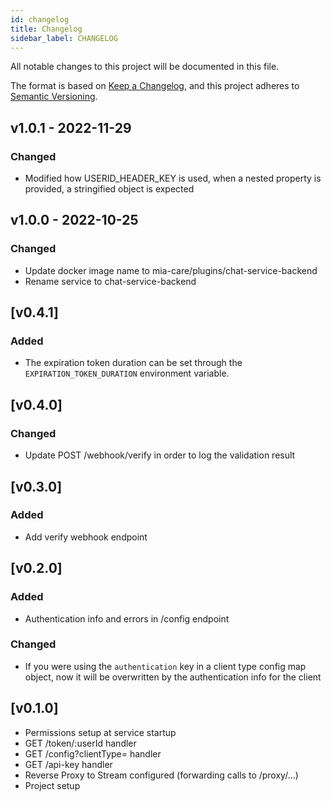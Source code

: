 ```yaml
---
id: changelog
title: Changelog
sidebar_label: CHANGELOG
---
```

All notable changes to this project will be documented in this file.

The format is based on [Keep a Changelog](https://keepachangelog.com/en/1.0.0/),
and this project adheres to [Semantic Versioning](https://semver.org/spec/v2.0.0.html).

## v1.0.1 - 2022-11-29

### Changed

- Modified how USERID_HEADER_KEY is used, when a nested property is provided, a stringified object is expected 

## v1.0.0 - 2022-10-25

### Changed

- Update docker image name to mia-care/plugins/chat-service-backend
- Rename service to chat-service-backend

## [v0.4.1]

### Added

- The expiration token duration can be set through the `EXPIRATION_TOKEN_DURATION` environment variable.

## [v0.4.0]

### Changed

- Update POST /webhook/verify in order to log the validation result

## [v0.3.0]

### Added

- Add verify webhook endpoint

## [v0.2.0]

### Added

- Authentication info and errors in /config endpoint

### Changed

- If you were using the `authentication` key in a client type config map object, now it will be overwritten by the authentication info for the client

## [v0.1.0]

- Permissions setup at service startup
- GET /token/:userId handler
- GET /config?clientType= handler
- GET /api-key handler
- Reverse Proxy to Stream configured (forwarding calls to /proxy/...)
- Project setup
